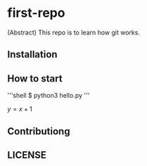 # first-repo

(Abstract) This repo is to learn how git works.

## Installation

## How to start

'''shell
$ python3 hello.py
'''

$y=x+1$

## Contributiong

## LICENSE
